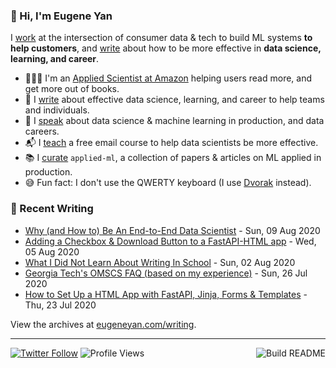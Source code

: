 ### 👋 Hi, I'm Eugene Yan

I [work](https://eugeneyan.com/about/) at the intersection of consumer data & tech to build ML systems **to help customers**, and [write](https://eugeneyan.com/writing/) about how to be more effective in **data science, learning, and career**.

- 👨🏻‍💻 I'm an [Applied Scientist at Amazon](https://eugeneyan.com/about/) helping users read more, and get more out of books.
- 📝 I [write](https://eugeneyan.com/writing/) about effective data science, learning, and career to help teams and individuals.
- 🎤 I [speak](https://eugeneyan.com/speaking/) about data science & machine learning in production, and data careers.
- 📬 I [teach](https://eugeneyan.com/resources/) a free email course to help data scientists be more effective.
- 📚 I [curate](https://github.com/eugeneyan/applied-ml) `applied-ml`, a collection of papers & articles on ML applied in production.
- 😅 Fun fact: I don't use the QWERTY keyboard (I use [Dvorak](https://en.wikipedia.org/wiki/Dvorak_keyboard_layout) instead).

### 📝 Recent Writing

<!-- writing starts -->
* [Why (and How to) Be An End-to-End Data Scientist](https://eugeneyan.com//writing/end-to-end-data-science/) - Sun, 09 Aug 2020
* [Adding a Checkbox & Download Button to a FastAPI-HTML app](https://eugeneyan.com//writing/fastapi-html-checkbox-download/) - Wed, 05 Aug 2020
* [What I Did Not Learn About Writing In School](https://eugeneyan.com//writing/what-i-did-not-learn-about-writing-in-school/) - Sun, 02 Aug 2020
* [Georgia Tech's OMSCS FAQ (based on my experience)](https://eugeneyan.com//writing/georgia-tech-omscs-faq/) - Sun, 26 Jul 2020
* [How to Set Up a HTML App with FastAPI, Jinja, Forms & Templates](https://eugeneyan.com//writing/how-to-set-up-html-app-with-fastapi-jinja-forms-templates/) - Thu, 23 Jul 2020
<!-- writing ends -->

View the archives at [eugeneyan.com/writing](https://eugeneyan.com/writing/).

---
[![Twitter Follow](https://img.shields.io/twitter/follow/eugeneyan?label=Follow&style=social)](https://twitter.com/eugeneyan) ![Profile Views](https://gpvc.arturio.dev/eugeneyan)<a href="https://github.com/eugeneyan/eugeneyan/actions"><img src="https://github.com/eugeneyan/eugeneyan/workflows/Build%20README/badge.svg?branch=master" align="right" alt="Build README"></a>
